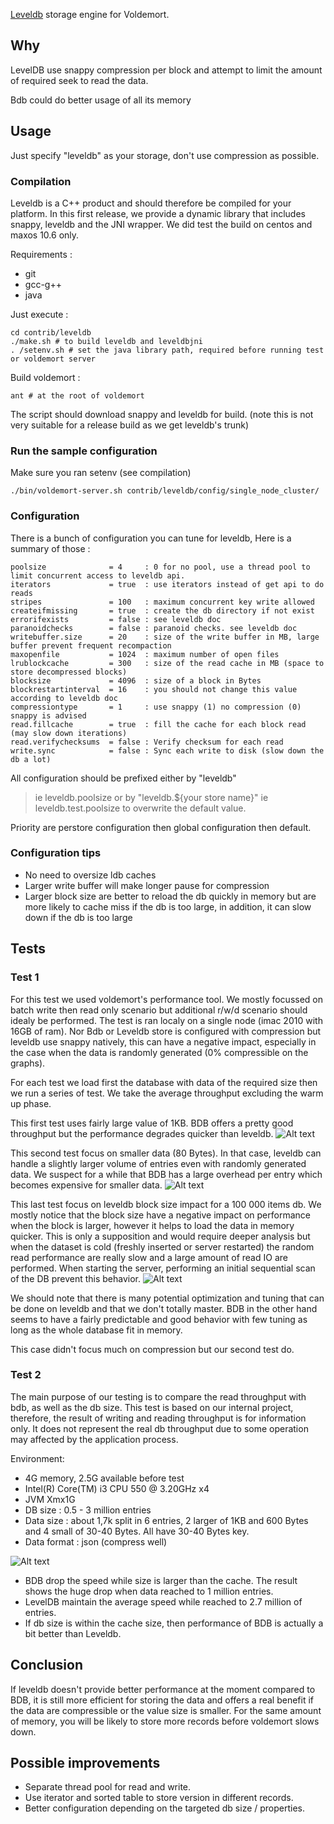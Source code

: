 [Leveldb](http://code.google.com/p/leveldb/) storage engine for Voldemort.

## Why

LevelDB use snappy compression per block and attempt to limit the amount of required seek to read the data.

Bdb could do better usage of all its memory

## Usage

Just specify "leveldb" as your storage, don't use compression as possible.

### Compilation

Leveldb is a C++ product and should therefore be compiled for your platform. In this first release, we provide a dynamic library that includes snappy, leveldb and the JNI wrapper.
We did test the build on centos and maxos 10.6 only.

Requirements : 

* git 
* gcc-g++
* java

Just execute :
    
    cd contrib/leveldb
    ./make.sh # to build leveldb and leveldbjni
    . /setenv.sh # set the java library path, required before running test or voldemort server

Build voldemort : 

    ant # at the root of voldemort

The script should download snappy and leveldb for build. (note this is not very suitable for a release build as we get leveldb's trunk)

### Run the sample configuration

Make sure you ran setenv (see compilation)

    ./bin/voldemort-server.sh contrib/leveldb/config/single_node_cluster/

### Configuration

There is a bunch of configuration you can tune for leveldb, Here is a summary of those : 

    poolsize              = 4     : 0 for no pool, use a thread pool to limit concurrent access to leveldb api. 
    iterators             = true  : use iterators instead of get api to do reads
    stripes               = 100   : maximum concurrent key write allowed
    createifmissing       = true  : create the db directory if not exist
    errorifexists         = false : see leveldb doc
    paranoidchecks        = false : paranoid checks. see leveldb doc
    writebuffer.size      = 20    : size of the write buffer in MB, large buffer prevent frequent recompaction
    maxopenfile           = 1024  : maximum number of open files 
    lrublockcache         = 300   : size of the read cache in MB (space to store decompressed blocks)
    blocksize             = 4096  : size of a block in Bytes
    blockrestartinterval  = 16    : you should not change this value according to leveldb doc
    compressiontype       = 1     : use snappy (1) no compression (0) snappy is advised
    read.fillcache        = true  : fill the cache for each block read (may slow down iterations)
    read.verifychecksums  = false : Verify checksum for each read
    write.sync            = false : Sync each write to disk (slow down the db a lot)

All configuration should be prefixed either by "leveldb" 
> ie leveldb.poolsize
or by "leveldb.${your store name}"
> ie leveldb.test.poolsize
to overwrite the default value.

Priority are perstore configuration then global configuration then default.

### Configuration tips

* No need to oversize ldb caches
* Larger write buffer will make longer pause for compression
* Larger block size are better to reload the db quickly in memory but are more likely to cache miss if the db is too large, in addition, it can slow down if the db is too large

## Tests

### Test 1

For this test we used voldemort's performance tool. We mostly focussed on batch write then read only scenario but additional r/w/d scenario should idealy be performed. The test is ran localy on a single node (imac 2010 with 16GB of ram). Nor Bdb or Leveldb store is configured with compression but leveldb use snappy natively, this can have a negative impact, especially in the case when the data is randomly generated (0% compressible on the graphs).

For each test we load first the database with data of the required size then we run a series of test. We take the average throughput excluding the warm up phase.

This first test uses fairly large value of 1KB. BDB offers a pretty good throughput but the performance degrades quicker than leveldb.
![Alt text](http://github.com/btu/voldemort/raw/master/contrib/leveldb/doc/leveldb.002.jpg)

This second test focus on smaller data (80 Bytes). In that case, leveldb can handle a slightly larger volume of entries even with randomly generated data. We suspect for a while that BDB has a large overhead per entry which becomes expensive for smaller data.
![Alt text](http://github.com/btu/voldemort/raw/master/contrib/leveldb/doc/leveldb.003.jpg)

This last test focus on leveldb block size impact for a 100 000 items db. We mostly notice that the block size have a negative impact on performance when the block is larger, however it helps to load the data in memory quicker. This is only a supposition and would require deeper analysis but when the dataset is cold (freshly inserted or server restarted) the random read performance are really slow and a large amount of read IO are performed. When starting the server, performing an initial sequential scan of the DB prevent this behavior.
![Alt text](http://github.com/btu/voldemort/raw/master/contrib/leveldb/doc/leveldb.001.jpg)

We should note that there is many potential optimization and tuning that can be done on leveldb and that we don't totally master. BDB in the other hand seems to have a fairly predictable and good behavior with few tuning as long as the whole database fit in memory.

This case didn't focus much on compression but our second test do.

### Test 2

The main purpose of our testing is to compare the read throughput with bdb, as well as the db size. This test is based on our internal project, therefore, the result of writing and reading throughput is for information only. It does not represent the real db throughput due to some operation may affected by the application process. 

Environment:

* 4G memory, 2.5G available before test
* Intel(R) Core(TM) i3 CPU 550  @ 3.20GHz x4
* JVM Xmx1G
* DB size : 0.5 - 3 million entries
* Data size : about 1,7k split in 6 entries, 2 larger of 1KB and 600 Bytes and 4 small of 30-40 Bytes. All have 30-40 Bytes key.
* Data format : json (compress well)

![Alt text](http://github.com/btu/voldemort/raw/master/contrib/leveldb/doc/leveldb.004.jpg)

* BDB drop the speed while size is larger than the cache. The result shows the huge drop when data reached to 1 million entries.
* LevelDB maintain the average speed while reached to 2.7 million of entries.
* If db size is within the cache size, then performance of BDB is actually a bit better than Leveldb.
  
## Conclusion

If leveldb doesn't provide better performance at the moment compared to BDB, it is still more efficient for storing the data and offers a real benefit if the data are compressible or the value size is smaller. For the same amount of memory, you will be likely to store more records before voldemort slows down. 

## Possible improvements

* Separate thread pool for read and write.
* Use iterator and sorted table to store version in different records.
* Better configuration depending on the targeted db size / properties.
